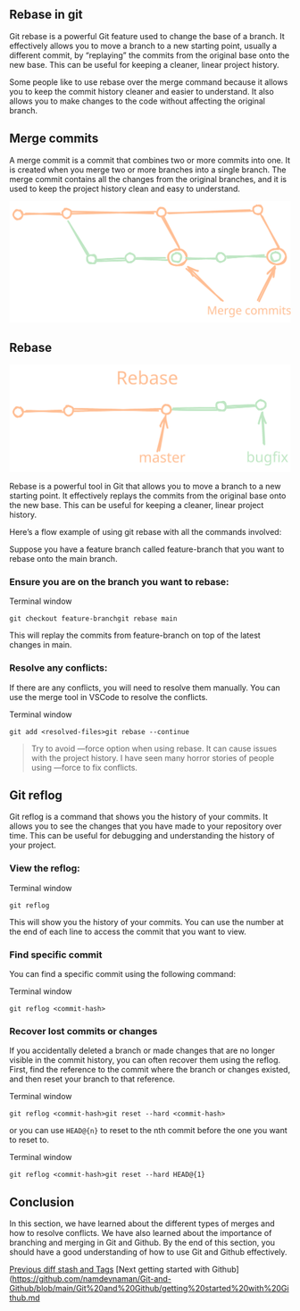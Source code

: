 ## Rebase in git

Git rebase is a powerful Git feature used to change the base of a branch. It effectively allows you to move a branch to a new starting point, usually a different commit, by “replaying” the commits from the original base onto the new base. This can be useful for keeping a cleaner, linear project history.

Some people like to use rebase over the merge command because it allows you to keep the commit history cleaner and easier to understand. It also allows you to make changes to the code without affecting the original branch.

## Merge commits

A merge commit is a commit that combines two or more commits into one. It is created when you merge two or more branches into a single branch. The merge commit contains all the changes from the original branches, and it is used to keep the project history clean and easy to understand.

![](img/img10.svg)

## Rebase

![](img/img11.svg)

Rebase is a powerful tool in Git that allows you to move a branch to a new starting point. It effectively replays the commits from the original base onto the new base. This can be useful for keeping a cleaner, linear project history.

Here’s a flow example of using git rebase with all the commands involved:

Suppose you have a feature branch called feature-branch that you want to rebase onto the main branch.

### Ensure you are on the branch you want to rebase:

Terminal window

```
git checkout feature-branchgit rebase main
```

This will replay the commits from feature-branch on top of the latest changes in main.

### Resolve any conflicts:

If there are any conflicts, you will need to resolve them manually. You can use the merge tool in VSCode to resolve the conflicts.

Terminal window

```
git add <resolved-files>git rebase --continue
```

> Try to avoid —force option when using rebase. It can cause issues with the project history. I have seen many horror stories of people using —force to fix conflicts.

## Git reflog

Git reflog is a command that shows you the history of your commits. It allows you to see the changes that you have made to your repository over time. This can be useful for debugging and understanding the history of your project.

### View the reflog:

Terminal window

```
git reflog
```

This will show you the history of your commits. You can use the number at the end of each line to access the commit that you want to view.

### Find specific commit

You can find a specific commit using the following command:

Terminal window

```
git reflog <commit-hash>
```

### Recover lost commits or changes

If you accidentally deleted a branch or made changes that are no longer visible in the commit history, you can often recover them using the reflog. First, find the reference to the commit where the branch or changes existed, and then reset your branch to that reference.

Terminal window

```
git reflog <commit-hash>git reset --hard <commit-hash>
```

or you can use `HEAD@{n}` to reset to the nth commit before the one you want to reset to.

Terminal window

```
git reflog <commit-hash>git reset --hard HEAD@{1}
```

## Conclusion

In this section, we have learned about the different types of merges and how to resolve conflicts. We have also learned about the importance of branching and merging in Git and Github. By the end of this section, you should have a good understanding of how to use Git and Github effectively.

[Previous diff stash and Tags](https://github.com/namdevnaman/Git-and-Github/blob/main/Git%20and%20Github/diff%20stash%20and%20Tags.md)    [Next  getting started with Github](https://github.com/namdevnaman/Git-and-Github/blob/main/Git%20and%20Github/getting%20started%20with%20Github.md